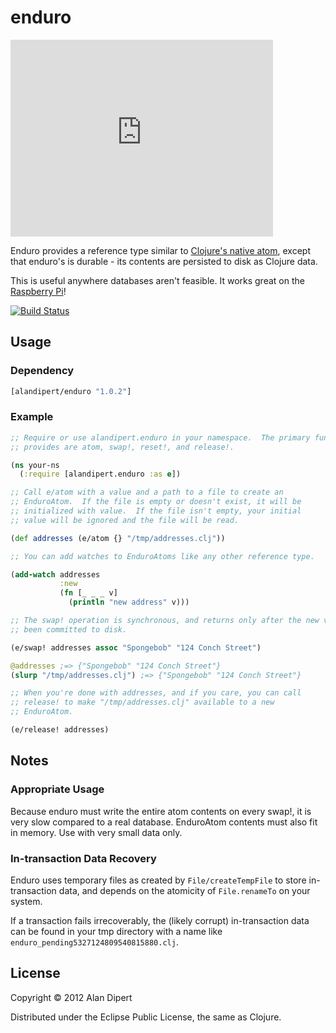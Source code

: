 # enduro

<iframe width="420" height="315" src="http://www.youtube.com/embed/zpHC8HQyKgE" frameborder="0" allowfullscreen></iframe>

Enduro provides a reference type similar to [Clojure's native
atom](http://clojure.org/atoms), except that enduro's is durable - its
contents are persisted to disk as Clojure data.

This is useful anywhere databases aren't feasible.  It works great on the
[Raspberry Pi](http://www.raspberrypi.org/)!

[![Build Status](https://secure.travis-ci.org/alandipert/enduro.png?branch=master)](http://travis-ci.org/alandipert/enduro)

## Usage

### Dependency

```clojure
[alandipert/enduro "1.0.2"]
```

### Example

```clojure
;; Require or use alandipert.enduro in your namespace.  The primary functions it
;; provides are atom, swap!, reset!, and release!.

(ns your-ns
  (:require [alandipert.enduro :as e])

;; Call e/atom with a value and a path to a file to create an
;; EnduroAtom.  If the file is empty or doesn't exist, it will be
;; initialized with value.  If the file isn't empty, your initial
;; value will be ignored and the file will be read.

(def addresses (e/atom {} "/tmp/addresses.clj"))

;; You can add watches to EnduroAtoms like any other reference type.

(add-watch addresses
           :new
           (fn [_ _ _ v]
             (println "new address" v)))

;; The swap! operation is synchronous, and returns only after the new value has
;; been committed to disk.

(e/swap! addresses assoc "Spongebob" "124 Conch Street")

@addresses ;=> {"Spongebob" "124 Conch Street"}
(slurp "/tmp/addresses.clj") ;=> {"Spongebob" "124 Conch Street"}

;; When you're done with addresses, and if you care, you can call
;; release! to make "/tmp/addresses.clj" available to a new
;; EnduroAtom.

(e/release! addresses)

```

## Notes

### Appropriate Usage

Because enduro must write the entire atom contents on every swap!, it
is very slow compared to a real database.  EnduroAtom contents must
also fit in memory.  Use with very small data only.

### In-transaction Data Recovery

Enduro uses temporary files as created by `File/createTempFile` to
store in-transaction data, and depends on the atomicity of
`File.renameTo` on your system.

If a transaction fails irrecoverably, the (likely corrupt)
in-transaction data can be found in your tmp directory with a name
like `enduro_pending5327124809540815880.clj`.

## License

Copyright © 2012 Alan Dipert

Distributed under the Eclipse Public License, the same as Clojure.
